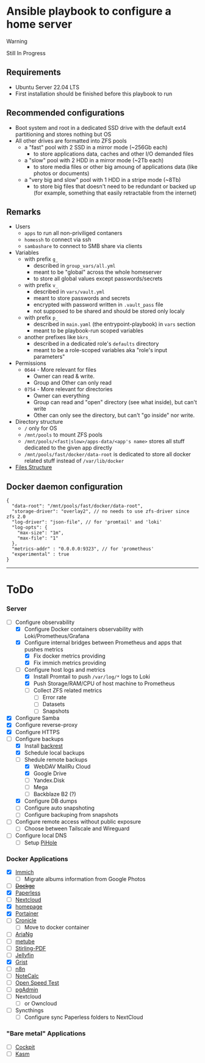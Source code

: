 # Ansible playbook to configure a home server

> [!WARNING]
> Still In Progress

## Requirements

- Ubuntu Server 22.04 LTS
- First installation should be finished before this playbook to run

## Recommended configurations
- Boot system and root in a dedicated SSD drive with the default ext4 partitioning and stores nothing but OS
- All other drives are formatted into ZFS pools
  - a "fast" pool with 2 SSD in a mirror mode (~256Gb each)
    - to store applications data, caches and other I/O demanded files
  - a "slow" pool with 2 HDD in a mirror mode (~2Tb each)
    - to store media files or other big amoung of applications data (like photos or documents)
  - a "very big and slow" pool with 1 HDD in a stripe mode (~8Tb)
    - to store big files that doesn't need to be redundant or backed up (for example, something that easily retractable from the internet)

## Remarks
- Users
  - `apps` to run all non-priviliged contaners
  - `homessh` to connect via ssh
  - `sambashare` to connect to SMB share via clients
- Variables
  - with prefix `g_`
    - described in `group_vars/all.yml`
    - meant to be "global" across the whole homeserver
    - to store all global values except passwords/secrets
  - with prefix `v_`
    - described in `vars/vault.yml`
    - meant to store passwords and secrets
    - encrypted with password written in `.vault_pass` file
    - not supposed to be shared and should be stored only localy
  - with prefix `p_`
    - described in `main.yaml` (the entrypoint-playbook) in `vars` section
    - meant to be playbook-run scoped variables
  - another prefixes like `bkrs_`
    - described in a dedicated role's `defaults` directory
    - meant to be a role-scoped variables aka "role's input parameters"
- Permissions
  - `0644` - More relevant for files
    - Owner can read & write.
    - Group and Other can only read
  - `0754` - More relevant for directories
    - Owner can everything
    - Group can read and "open" directory (see what inside), but can't write
    - Other can only see the directory, but can't "go inside" nor write.
- Directory structure
  - `/` only for OS
  - `/mnt/pools` to mount ZFS pools
  - `/mnt/pools/<fast|slow>/apps-data/<app's name>` stores all stuff dedicated to the given app directly
  - `/mnt/pools/fast/docker/data-root` is dedicated to store all docker related stuff instead of `/var/lib/docker`
- [Files Structure](docs/Files%20Structure.md)

## Docker daemon configuration

```jsonc
{
  "data-root": "/mnt/pools/fast/docker/data-root",
  "storage-driver": "overlay2", // no needs to use zfs-driver since zfs 2.0
  "log-driver": "json-file", // for 'promtail' and 'loki'
  "log-opts": {
    "max-size": "1m",
    "max-file": "1"
  },
  "metrics-addr" : "0.0.0.0:9323", // for 'prometheus'
  "experimental" : true
}
```

---


# ToDo

### Server
- [ ] Configure observability
  - [x] Configure Docker containers observability with Loki/Prometheus/Grafana
  - [x] Configure internal bridges between Prometheus and apps that pushes metrics
    - [x] Fix docker metrics providing
    - [x] Fix immich metrics providing
  - [ ] Configure host logs and metrics
    - [x] Install Promtail to push `/var/log/*` logs to Loki
    - [x] Push Storage/RAM/CPU of host machine to Prometheus
    - [ ] Collect ZFS related metrics
      - [ ] Error rate
      - [ ] Datasets
      - [ ] Snapshots
- [x] Configure Samba
- [x] Configure reverse-proxy
- [x] Configure HTTPS
- [ ] Configure backups
  - [x] Install [backrest](https://github.com/garethgeorge/backrest)
  - [x] Schedule local backups
  - [ ] Shedule remote backups
    - [x] WebDAV MailRu Cloud
    - [x] Google Drive
    - [ ] Yandex.Disk
    - [ ] Mega
    - [ ] Backblaze B2 (?)
  - [x] Configure DB dumps
  - [ ] Configure auto snapshoting
  - [ ] Configure backuping from snapshots
- [ ] Configure remote access without public exposure
  - [ ] Choose between Tailscale and Wireguard
- [ ] Configure local DNS
  - [ ] Setup [PiHole](https://github.com/pi-hole/docker-pi-hole/?tab=readme-ov-file#quick-start)

### Docker Applications
- [x] [Immich](https://github.com/immich-app/immich)
  - [ ] Migrate albums information from Google Photos
- [ ] ~~[Dockge](https://github.com/louislam/dockge)~~
- [x] [Paperless](https://github.com/paperless-ngx/paperless-ngx)
- [ ] [Nextcloud](https://github.com/nextcloud/all-in-one)
- [x] [homepage](https://github.com/gethomepage/homepage)
- [x] [Portainer](https://docs.portainer.io/v/2.20/start/install-ce/server/docker/linux)
- [ ] [Cronicle](https://github.com/jhuckaby/Cronicle)
  - [ ] Move to docker container
- [ ] [AriaNg](https://hub.docker.com/r/hurlenko/aria2-ariang)
- [ ] [metube](https://github.com/alexta69/metube)
- [ ] [Stirling-PDF](https://github.com/Stirling-Tools/Stirling-PDF/tree/main)
- [ ] [Jellyfin](https://jellyfin.org/docs/general/installation/container)
- [x] [Grist](https://github.com/gristlabs/grist-core)
- [ ] [n8n](https://docs.n8n.io/hosting/installation/docker/)
- [ ] [NoteCalc](https://github.com/bbodi/notecalc3)
- [ ] [Open Speed Test](https://hub.docker.com/r/openspeedtest/latest)
- [ ] [pgAdmin](https://hub.docker.com/r/dpage/pgadmin4/)
- [ ] Nextcloud
  - [ ] or Owncloud
- [ ] Syncthings
  - [ ] Configure sync Paperless folders to NextCloud

### "Bare metal" Applications
  - [ ] [Cockpit](https://cockpit-project.org/)
  - [ ] [Kasm](https://www.kasmweb.com/docs/latest/install/single_server_install.html)
